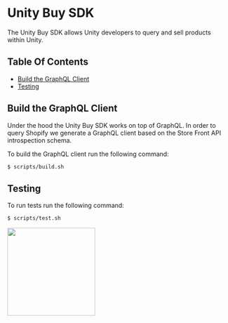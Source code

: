 # Unity Buy SDK

The Unity Buy SDK allows Unity developers to query and sell products within Unity.

## Table Of Contents

- [Build the GraphQL Client](#build-the-graphql-client)
- [Testing](#testing)

## Build the GraphQL Client

Under the hood the Unity Buy SDK works on top of GraphQL. In order to query Shopify we generate a GraphQL client
based on the Store Front API introspection schema.

To build the GraphQL client run the following command:
```bash
$ scripts/build.sh
```

## Testing

To run tests run the following command:
```bash
$ scripts/test.sh
```

<img src="https://cdn.shopify.com/shopify-marketing_assets/builds/19.0.0/shopify-full-color-black.svg" width="200" />